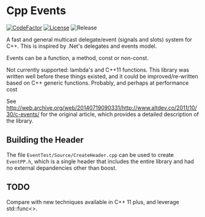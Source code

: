 # Cpp Events

[![CodeFactor](https://www.codefactor.io/repository/github/cschladetsch/CppEvents/badge)](https://www.codefactor.io/repository/github/cschladetsch/CppEvents)
[![License](https://img.shields.io/github/license/cschladetsch/CppEvents.svg?label=License&maxAge=86400)](./LICENSE.txt)
![Release](https://img.shields.io/github/release/cschladetsch/CppEvents.svg?label=Release&maxAge=60)

A fast and general multicast delegate/event (signals and slots) system for C++. This is inspired by .Net's delegates and events model.

Events can be a function, a method, const or non-const.

Not currently supported: lambda's and C++11 functions. This library was written well before these things existed, and it could be improved/re-written based on C++ generic functions. Probably, and perhaps at performance cost

See http://web.archive.org/web/20140719090331/http://www.altdev.co/2011/10/30/c-events/ for the original article, which
provides a detailed description of the library.

## Building the Header

The file `EventTest/Source/CreateHeader.cpp` can be used to create `EventPP.h`, which is a single header that includes the entire library and had no external depandencies other than boost.

## TODO
Compare with new techniques available in C++ 11 plus, and leverage std::func<>.
